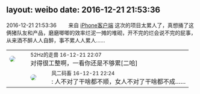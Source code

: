 layout: weibo
date: 2016-12-21 21:53:36
---
<meta name="referrer" content="no-referrer" />

2016-12-21 21:53:36  &nbsp;&nbsp;&nbsp;&nbsp;&nbsp;&nbsp; 来自 <a href="http://app.weibo.com/t/feed/9ksdit" rel="nofollow">iPhone客户端</a>
这次的项目太累人了，真想捅了这俩猪队友和产品，磨磨唧唧的效率烂泥一摊的堆砌，开不完的烂会说不完的屁事，从来酒不醉人人自醉，事不累人人累人…… ​​​

<table style="width: 100%;">
  <tr>
    <td style="width: 40px;"><img style="border-radius:50%" src="https://tva4.sinaimg.cn/crop.0.0.180.180.50/8beaf773jw1e8qgp5bmzyj2050050aa8.jpg?KID=imgbed,tva&Expires=1624465158&ssig=Nwfh%2BNWm2D"></td>
    <td colspan="2"><small>52Hz的走兽 16-12-21 22:07</small><br/>对得很工整啊，一看你还是不够累[二哈]</td>
  </tr>
  <tr>
    <td/>
    <td style="width: 40px;"><img style="border-radius:50%" src="https://tva3.sinaimg.cn/crop.0.0.639.639.50/6d2a6003jw8f3idy69w2gj20hs0hrt9g.jpg?KID=imgbed,tva&Expires=1624465158&ssig=iWFj97brql"></td>
    <td><small>风二码畜 16-12-21 22:24</small><br/>: 人不对了干啥都不顺，女人不对了干啥都不成……</td>
  </tr>
</table>
